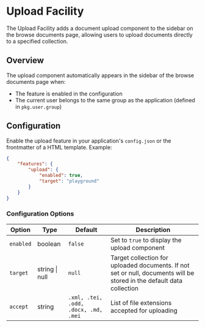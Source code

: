 # Upload Facility

The Upload Facility adds a document upload component to the sidebar on the browse documents page, allowing users to upload documents directly to a specified collection.

## Overview

The upload component automatically appears in the sidebar of the browse documents page when:

- The feature is enabled in the configuration
- The current user belongs to the same group as the application (defined in `pkg.user.group`)

## Configuration

Enable the upload feature in your application's `config.json` or the frontmatter of a HTML template. Example:

```json
{
    "features": {
        "upload": {
            "enabled": true,
            "target": "playground"
        }
    }
}
```

### Configuration Options

| Option | Type | Default | Description |
|--------|------|---------|-------------|
| `enabled` | boolean | `false` | Set to `true` to display the upload component |
| `target` | string \| null | `null` | Target collection for uploaded documents. If not set or null, documents will be stored in the default data collection |
| `accept` | string | `.xml, .tei, .odd, .docx, .md, .mei` | List of file extensions accepted for uploading |